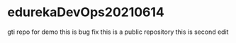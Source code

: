 # edurekaDevOps20210614
gti repo for demo
this is bug fix
this is a public repository
this is second edit

